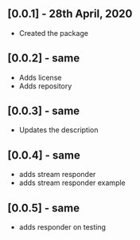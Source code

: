 ## [0.0.1] - 28th April, 2020

* Created the package

## [0.0.2] - same

* Adds license
* Adds repository

## [0.0.3] - same

* Updates the description

## [0.0.4] - same

* adds stream responder
* adds stream responder example 

## [0.0.5] - same
* adds responder on testing